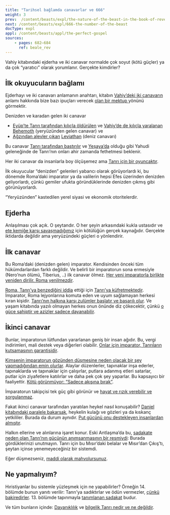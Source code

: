 ```yaml
---
title: "Tarihsel bağlamda canavarlar ve 666"
weight: 3
prev:  /content/beasts/expl/the-nature-of-the-beast-in-the-book-of-revelation
next: /content/beasts/expl/666-the-number-of-the-beast
docType: expl
appl: /content/beasts/appl/the-perfect-gospel
sources: 
    - pages: 682–684
      ref: beale_rev
---
```


Vahiy kitabındaki ejderha ve iki canavar normalde çok soyut (kötü güçler) ya da çok “yaratıcı” olarak yorumlanır. Gerçekte kimdirler?

## İlk okuyucuların bağlamı

<a name="b8d0"></a>
Ejderhayı ve iki canavarı anlamanın anahtarı, kitabın [Vahiy’deki iki canavarın](https://www.bibleserver.com/TR/Vahiy13) anlamı hakkında bize bazı ipuçları verecek [olan bir mektup ](../../../../background/literature/expl/the-book-of-revelation-how-to-read-it)yönünü görmektir.

Denizden ve karadan gelen iki canavar

- [Eyüp’te Tanrı tarafından kılıçla öldürülen](https://www.bibleserver.com/TR/Ey%C3%BCp40%3A19) ve [Vahiy’de de kılıçla yaralanan](https://www.bibleserver.com/TR/Vahiy13%3A14) [Behemoth](https://www.bibleserver.com/TR/Ey%C3%BCp40%3A15-24) (yeryüzünden gelen canavar) ve
- [Ağzından alevler çıkan](https://www.bibleserver.com/TR/Ey%C3%BCp41%3A19) [Leviathan](https://www.bibleserver.com/TR/Ey%C3%BCp41) (deniz canavarı)

Bu canavar [Tanrı tarafından bastırılır](https://www.bibleserver.com/TR/Ey%C3%BCp7%3A12) ve [Yeşaya’da](https://www.bibleserver.com/TR/Ye%C5%9Faya27%3A1) olduğu gibi Yahudi geleneğinde de Tanrı’nın onları ahir zamanda fethetmesi beklenir.

Her iki canavar da insanlarla boy ölçüşemez ama [Tanrı için bir oyuncaktır](https://www.bibleserver.com/TR/Mezmur104%3A26).

İlk okuyucular “denizden” gelenleri yabancı olarak görüyorlardı ki, bu dönemde Roma’daki imparator ya da valilerin hepsi Efes üzerinden denizden geliyorlardı, çünkü gemiler ufukta göründüklerinde denizden çıkmış gibi görünüyorlardı.

“Yeryüzünden” kastedilen yerel siyasi ve ekonomik otoritelerdir.

## Ejderha

<a name="744e"></a>
Anlaşılması çok açık. O şeytandır. O her şeyin arkasındaki kukla ustasıdır ve [ete kemiğe karşı savaşmadığımız](https://www.bibleserver.com/TR/Efesliler6%3A12) için kötülüğün gerçek kaynağıdır. Gerçekte iktidarda değildir ama yeryüzündeki güçleri o yönlendirir.

## İlk canavar

<a name="f803"></a>
Bu Roma’daki (denizden gelen) imparator. Kendisinden önceki tüm hükümdarlardan farklı değildir. Ve belirli bir imparatorun sona ermesiyle (Nero’nun ölümü, Tiberius, ..) ilk canavar ölmez. [Her yeni imparatorla birlikte yeniden dirilir. Roma yenilmezdir](https://www.bibleserver.com/TR/Vahiy13%3A3-4).

[Roma, Tanrı’ya benzediğini iddia](../../../../background/history/expl/pax-romana-key-to-understand-the-book-of-revelation) ettiği için [Tanrı’ya küfretmektedir](https://www.bibleserver.com/TR/Vahiy13%3A4-6). İmparator, Roma lejyonlarına komuta eden ve uyum sağlamayan herkesi kıran kişidir. [Tanrı’nın halkına karşı zulümler başlatır ve başarılı olur](https://www.bibleserver.com/TR/Vahiy13%3A7-8). Ve yaşam kitabında yazılı olmayan herkes onun önünde diz çökecektir, çünkü [o güce sahiptir ve azizler sadece dayanabilir](https://www.bibleserver.com/TR/Vahiy13%3A10).

## İkinci canavar

<a name="929e"></a>
Bunlar, imparatorun lütfundan yararlanan geniş bir insan ağıdır. Bu, vergi indirimleri, mali destek veya diğerleri olabilir. [Onlar için imparator, Tanrıların kutsamasının garantisidir](../../../../background/history/expl/pax-romana-key-to-understand-the-book-of-revelation).

[Kimsenin imparatorun gözünden düşmesine neden olacak bir şey yapmadığından emin olurlar](https://www.bibleserver.com/TR/Vahiy13%3A12). Alaylar düzenlerler, tapınaklar inşa ederler, tapınaklarda ve tapınaklar için çalışırlar, putlara adanmış etleri satarlar, putlar için ziyafetlere katılırlar ve daha pek çok şey yaparlar. Bu kapsayıcı bir faaliyettir. [Kötü görünmüyor: “Sadece akışına bırak”](https://www.bibleserver.com/TR/Vahiy13%3A11).

İmparatorun takipçisi tek güç gibi görünür ve [hayat ve rızık verebilir ve sorgulanmaz](https://www.bibleserver.com/TR/Vahiy13%3A13-14).

Fakat ikinci canavar tarafından yaratılan heykel nasıl konuşabilir? [Daniel kitabındaki paralele bakarsak](https://www.bibleserver.com/TR/Daniel3%3A4-12), heykelin kulağı ve gözleri ya da kıskanç yetkililer. Burada da durum aynıdır. [Put gücünü onu destekleyen insanlardan almıştır](https://www.bibleserver.com/TR/Vahiy13%3A15).

Halkın ellerine ve alınlarına işaret konur. Eski Antlaşma’da bu, [sadakate neden olan Tanrı’nın gücünün anımsanmasının bir resmiydi](https://www.bibleserver.com/TR/M%C4%B1s%C4%B1rdan%20%C3%87%C4%B1k%C4%B1%C5%9F13%3A16): Burada gördüklerinizi unutmayın. Tanrı için bu Mısır’daki belalar ve Mısır’dan Çıkış’tı, şeytan içinse yenemeyeceğiniz bir sistemdi.

Eğer düşmezseniz, [maddi olarak mahvolursunuz](https://www.bibleserver.com/TR/Vahiy13%3A16-17).

## Ne yapmalıyım?

<a name="93e3"></a>
Hıristiyanlar bu sistemle yüzleşmek için ne yapabilirler? Örneğin 14. bölümde bunun yanıtı verilir: Tanrı’ya sadıktırlar ve ödün vermezler, [çünkü bakiredirler](https://www.bibleserver.com/TR/Vahiy14%3A4). 13. bölümde tapınmayla [tanımlanan sadakat](https://www.bibleserver.com/TR/Vahiy13%3A8) budur.

Ve tüm bunların içinde: [Dayanıklılık](https://www.bibleserver.com/TR/Vahiy13%3A10) ve [bilgelik Tanrı nedir ve ne değildir](https://www.bibleserver.com/TR/Vahiy13%3A18).
